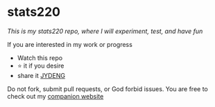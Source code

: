 # stats220

*This is my stats220 repo, where I will experiment, test, and have fun*

If you are interested in my work or progress
- Watch this repo
- ⭐ it if you desire
- share it [JYDENG](https://github.com/JYDENG4)

Do not fork, submit pull requests, or God forbid issues. 
You are free to check out my [companion website](https://jydeng.github.io/stats220-/)
